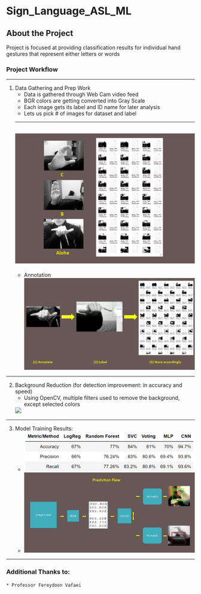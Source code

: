 # Sign_Language_ASL_ML

<!-- GETTING STARTED -->
## About the Project

Project is focused at providing classification results for individual hand gestures that represent either letters or words

### Project Workflow

---
1. Data Gathering and Prep Work
   * Data is gathered through Web Cam video feed
   * BGR colors are getting converted into Gray Scale
   * Each image gets its label and ID name for later analysis
   * Lets us pick # of images for dataset and label
   ---
   ![alt text](/readme_imgs/data_gathering_samples.png)
   ---
   * Annotation
   ![alt text](/readme_imgs/annotation.png)
---

2. Background Reduction (for detection improvement: in accuracy and speed)
    * Using OpenCV, multiple filters used to remove the background, except selected colors
    <img src="/readme_imgs/background_reduction.gif"/>
---

3. Model Training Results:
    * ![alt text](/readme_imgs/classification_results.png)
    * ![alt text](/readme_imgs/CNN_diagram.png)
---

### Additional Thanks to:
    * Professor Fereydoon Vafaei